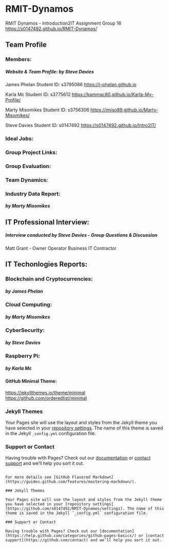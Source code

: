 # RMIT-Dynamos
RMIT Dynamos - Introduction2IT Assignment Group 16
https://s0147492.github.io/RMIT-Dynamos/


## Team Profile
### Members:
##### Website & Team Profile:  by Steve Davies

James Phelan
Student ID: s3795086
https://j-phelan.github.io

Karla Mc
Student ID: s3775612
https://kammac80.github.io/Karla-My-Profile/

Marty Misomikes
Student ID: s3756306
https://imiso89.github.io/Marty-Misomikes/

Steve Davies
Student ID: s0147492
https://s0147492.github.io/Intro2IT/

### Ideal Jobs:


### Group Project Links:


### Group Evaluation:


### Team Dynamics:




### Industry Data Report:
##### by Marty Misomikes









## IT Professional Interview: 
##### Interview conducted by Steve Davies - Group Questions & Discussion
Matt Grant - Owner Operator Business IT Contractor















## IT Techonlogies Reports:

### Blockchain and Cryptocurrencies:
##### by James Phelan

### Cloud Computing:
##### by Marty Misomikes

### CyberSecurity:
##### by Steve Davies

### Raspberry Pi:
##### by Karla Mc






#### GitHub Minimal Theme: 
https://jekyllthemes.io/theme/minimal
https://github.com/orderedlist/minimal


### Jekyll Themes

Your Pages site will use the layout and styles from the Jekyll theme you have selected in your [repository settings](https://github.com/s0147492/RMIT-Dynamos/settings). The name of this theme is saved in the Jekyll `_config.yml` configuration file.

### Support or Contact

Having trouble with Pages? Check out our [documentation](https://help.github.com/categories/github-pages-basics/) or [contact support](https://github.com/contact) and we’ll help you sort it out.




```

For more details see [GitHub Flavored Markdown](https://guides.github.com/features/mastering-markdown/).

### Jekyll Themes

Your Pages site will use the layout and styles from the Jekyll theme you have selected in your [repository settings](https://github.com/s0147492/RMIT-Dynamos/settings). The name of this theme is saved in the Jekyll `_config.yml` configuration file.

### Support or Contact

Having trouble with Pages? Check out our [documentation](https://help.github.com/categories/github-pages-basics/) or [contact support](https://github.com/contact) and we’ll help you sort it out.
